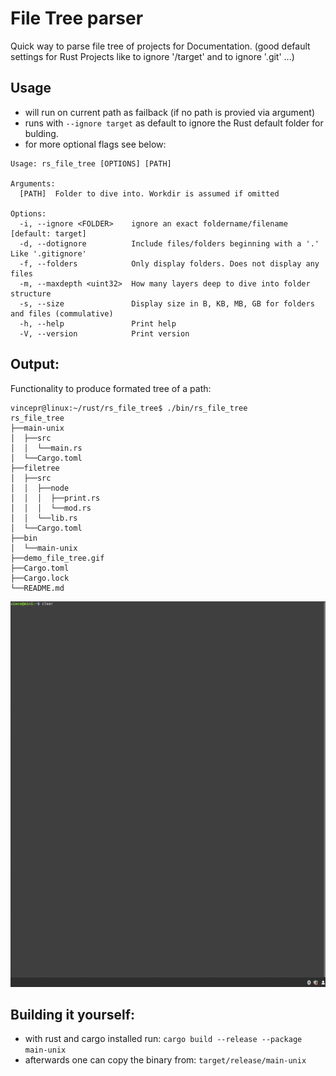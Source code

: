 # File Tree parser
Quick way to parse file tree of projects for Documentation. (good default settings for Rust Projects like to ignore '/target' and to ignore '.git' ...)

## Usage
- will run on current path as failback (if no path is provied via argument)
- runs with `--ignore target` as default to ignore the Rust default folder for bulding.
- for more optional flags see below:
```
Usage: rs_file_tree [OPTIONS] [PATH]

Arguments:
  [PATH]  Folder to dive into. Workdir is assumed if omitted

Options:
  -i, --ignore <FOLDER>    ignore an exact foldername/filename [default: target]
  -d, --dotignore          Include files/folders beginning with a '.' Like '.gitignore'
  -f, --folders            Only display folders. Does not display any files
  -m, --maxdepth <uint32>  How many layers deep to dive into folder structure
  -s, --size               Display size in B, KB, MB, GB for folders and files (commulative)
  -h, --help               Print help
  -V, --version            Print version
```

## Output:
Functionality to produce formated tree of a path:
```
vincepr@linux:~/rust/rs_file_tree$ ./bin/rs_file_tree
rs_file_tree
├──main-unix
│  ├──src
│  │  └──main.rs
│  └──Cargo.toml
├──filetree
│  ├──src
│  │  ├──node
│  │  │  ├──print.rs
│  │  │  └──mod.rs
│  │  └──lib.rs
│  └──Cargo.toml
├──bin
│  └──main-unix
├──demo_file_tree.gif
├──Cargo.toml
├──Cargo.lock
└──README.md
```
![Demo gif](./demo_file_tree.gif)

## Building it yourself:
- with rust and cargo installed run: `cargo build --release --package main-unix`
- afterwards one can copy the binary from: `target/release/main-unix`
